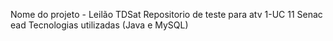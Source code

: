 Nome do projeto - Leilão TDSat
Repositorio de teste para atv 1-UC 11 Senac ead
Tecnologias utilizadas (Java e MySQL)
